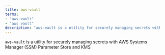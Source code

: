 ```yaml
---
title: aws-vault
terms: 
- "aws-vault"
- "aws vault"
description: "aws-vault is a utility for securely managing secrets with AWS Systems Manager (SSM) Parameter Store and KMS"
---
```

`aws-vault` is a utility for securely managing secrets with AWS Systems Manager (SSM) Parameter Store and KMS


